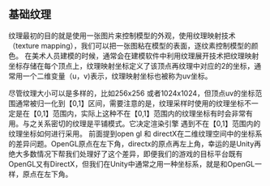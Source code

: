 ## 基础纹理
纹理最初的目的就是使用一张图片来控制模型的外观，使用纹理映射技术（texture mapping），我们可以把一张图粘在模型的表面，逐纹素控制模型的颜色。
在美术人员建模的时候，通常会在建模软件中利用纹理展开技术把纹理映射坐标存储在每个顶点上，纹理映射坐标定义了该顶点再纹理中对应的2的坐标，通常用一个二维变量（u，v)表示，纹理映射坐标也被称为uv坐标。

尽管纹理大小可以是多样的，比如256x256 或者1024x1024，但顶点uv的坐标范围通常被归一化到【0,1】区间，需要注意的是，纹理采样时使用的纹理坐标不一定是在【0,1】范围内，实际上这种不在【0,1】范围内的纹理坐标有时会非常有用。与之关系密切的纹理是平铺模式。它决定渲染引擎
遇到不在【0,1】范围内的纹理坐标如何进行采用。
前面提到open gl 和 directX在二维纹理空间中的坐标系的差异问题。OpenGL原点在左下角，directx的原点再左上角，幸运的是Unity再绝大多数情况下帮我们处理好了这个差异，即便我们的游戏的目标平台既有OpenGL又有DirectX，但我们在Unity中通常之用一种坐标系，就是和OpenGL一样，原点在左下角。